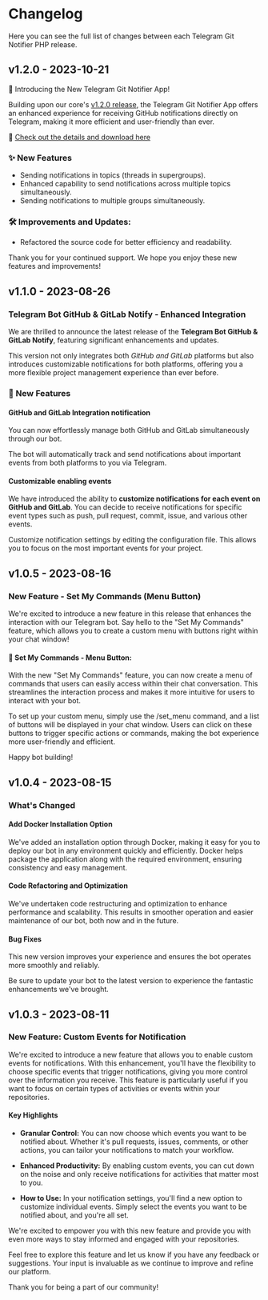 # Changelog

Here you can see the full list of changes between each Telegram Git Notifier PHP release.

## v1.2.0 - 2023-10-21 

🎉 Introducing the New Telegram Git Notifier App!

Building upon our core's [v1.2.0 release](https://github.com/lbiltech/telegram-git-notifier/releases/tag/v1.2.0), the Telegram Git Notifier App offers an enhanced experience for receiving GitHub notifications directly on Telegram, making it more efficient and user-friendly than ever.

🔗 [Check out the details and download here](https://github.com/lbiltech/telegram-git-notifier-app)

### ✨ New Features
- Sending notifications in topics (threads in supergroups).
- Enhanced capability to send notifications across multiple topics simultaneously.
- Sending notifications to multiple groups simultaneously.

### 🛠 Improvements and Updates:

- Refactored the source code for better efficiency and readability.

Thank you for your continued support. We hope you enjoy these new features and improvements!



## v1.1.0 - 2023-08-26

### Telegram Bot GitHub & GitLab Notify - Enhanced Integration

We are thrilled to announce the latest release of the **Telegram Bot GitHub & GitLab Notify**, featuring significant enhancements and updates.

This version not only integrates both _GitHub and GitLab_ platforms but also introduces customizable notifications for both platforms, offering you a more flexible project management experience than ever before.

### 🚀 New Features

#### GitHub and GitLab Integration notification

You can now effortlessly manage both GitHub and GitLab simultaneously through our bot.

The bot will automatically track and send notifications about important events from both platforms to you via Telegram.

#### Customizable enabling events

We have introduced the ability to **customize notifications for each event on GitHub and GitLab**. You can decide to receive notifications for specific event types such as push, pull request, commit, issue, and various other events.

Customize notification settings by editing the configuration file. This allows you to focus on the most important events for your project.

## v1.0.5 - 2023-08-16

### New Feature - Set My Commands (Menu Button)

We're excited to introduce a new feature in this release that enhances the interaction with our Telegram bot. Say hello to the "Set My Commands" feature, which allows you to create a custom menu with buttons right within your chat window!

#### 📌 Set My Commands - Menu Button:
With the new "Set My Commands" feature, you can now create a menu of commands that users can easily access within their chat conversation. This streamlines the interaction process and makes it more intuitive for users to interact with your bot.

To set up your custom menu, simply use the /set_menu command, and a list of buttons will be displayed in your chat window. Users can click on these buttons to trigger specific actions or commands, making the bot experience more user-friendly and efficient.

Happy bot building!


## v1.0.4 - 2023-08-15

### What's Changed

#### Add Docker Installation Option

We've added an installation option through Docker, making it easy for you to deploy our bot in any environment quickly and efficiently. Docker helps package the application along with the required environment, ensuring consistency and easy management.

#### Code Refactoring and Optimization
We've undertaken code restructuring and optimization to enhance performance and scalability. This results in smoother operation and easier maintenance of our bot, both now and in the future.

#### Bug Fixes
This new version improves your experience and ensures the bot operates more smoothly and reliably.

Be sure to update your bot to the latest version to experience the fantastic enhancements we've brought.

## v1.0.3 - 2023-08-11

### New Feature: Custom Events for Notification

We're excited to introduce a new feature that allows you to enable custom events for notifications. With this enhancement, you'll have the flexibility to choose specific events that trigger notifications, giving you more control over the information you receive. This feature is particularly useful if you want to focus on certain types of activities or events within your repositories.

#### Key Highlights

- **Granular Control:** You can now choose which events you want to be notified about. Whether it's pull requests, issues, comments, or other actions, you can tailor your notifications to match your workflow.

- **Enhanced Productivity:** By enabling custom events, you can cut down on the noise and only receive notifications for activities that matter most to you.

- **How to Use:** In your notification settings, you'll find a new option to customize individual events. Simply select the events you want to be notified about, and you're all set.

We're excited to empower you with this new feature and provide you with even more ways to stay informed and engaged with your repositories.

Feel free to explore this feature and let us know if you have any feedback or suggestions. Your input is invaluable as we continue to improve and refine our platform.

Thank you for being a part of our community!
